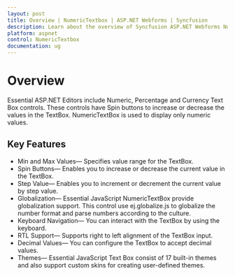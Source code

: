```yaml
---
layout: post
title: Overview | NumericTextbox | ASP.NET Webforms | Syncfusion
description: Learn about the overview of Syncfusion ASP.NET Webforms NumericTextbox control and more details.
platform: aspnet
control: NumericTextbox
documentation: ug
---
```


# Overview

Essential ASP.NET Editors include Numeric, Percentage and Currency Text Box controls. These controls have Spin buttons to increase or decrease the values in the TextBox. NumericTextBox is used to display only numeric values. 

## Key Features

* Min and Max Values— Specifies value range for the TextBox.
* Spin Buttons— Enables you to increase or decrease the current value in the TextBox.
* Step Value— Enables you to increment or decrement the current value by step value.
* Globalization— Essential JavaScript NumericTextBox provide globalization support. This control use ej.globalize.js to globalize the number format and parse numbers according to the culture.
* Keyboard Navigation— You can interact with the TextBox by using the keyboard.
* RTL Support— Supports right to left alignment of the TextBox input.
* Decimal Values— You can configure the TextBox to accept decimal values.
* Themes— Essential JavaScript Text Box consist of 17 built-in themes and also support custom skins for creating user-defined themes.
